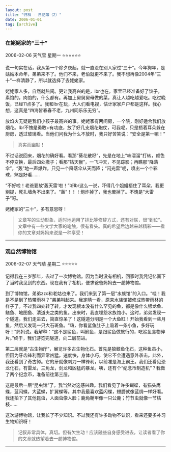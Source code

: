 ```yaml
---
layout: post
title: "归档 - 日记簿（2）"
date: 2006-01-01
tag: [archive]
---
```

### 在姥姥家的“三十” 

2006-02-06 天气雪 星期一 ⭐⭐⭐⭐⭐⭐

说一句实在话，我从第一个除夕夜起，就一直没在别人家过“三十”。今年狗年，是姑姑本命年，弟弟来不了。他们不来，老伯就更不来了。我不想再像2004年“三十”一样清静了，所以就选择了去姥姥家。

姥姥家人多，自然就热闹。更让我高兴的是，lbr也在。家里已经准备好了饺子，素馅的，肉馅的，什么都有。再加上舅舅舅母做的菜，真让人越吃越爱吃。吃过晚饭，已经11点多了。我和lbr在玩，大人们看电视，估计家家户户都是这样。我心想，这真是“四海皆春春不老，九州同乐乐无穷”。

放焰火无疑是我们小孩子最高兴的事。姥姥家有两间房，一个院，刚好适合我们放烟花。lbr不愧是勇敢+有功底，放了好几支烟花炮仗，可我呢，只是捂着耳朵躲在厨房，透过玻璃看。当他们问我为什么不放时，我只好苦笑说：“安全是第一嘛！”
> 真实而幽默！

不过话说回来，烟花的确好看。看那“葵花散籽”，先是在地上“哧溜溜”打转，颜色不停变换，最后四处撒子；看那“钻天猴”，一飞冲天，不见踪影；再瞧那“降落伞”，“轰”地一声爆炸，只见一个降落伞从天而降；“闪光雷”呢，喷出一个个彩球，煞是好看……

“不好啦！老爸要放‘轰天雷’啦！”听lbr这么一说，吓得几个姐姐捂住了耳朵，我更别提，死扎墙角不出来了。“轰”！！！炮炸掉了，我也晕掉了。不愧是“大雷子”呀。

姥姥家的“三十”，多有意思呀！

> 文章写的生动形象，适时地运用了排比等修辞方式，还有对联，很“到位”。文章中有一些文学大家的笔触，很有看头。真的希望后边越来越精彩——看你的文章对妈妈来说是一种享受！

---
### 观自然博物馆

2006-02-07 天气晴 星期二 ⭐⭐⭐⭐⭐

记得我在三岁那年，去过了一次博物馆。因为当时没有相机，回家时我凭记忆画下了当时我见到的东西。现在我有了相机，便求爸爸妈妈去一趟博物馆。

到了博物馆，弟弟zzc和老姑也来了。我们来到了第一层“水族馆”的入口。“哇！我是不是到了热带雨林？”弟弟叫起来。我定睛一看，原来水族馆被修成热带雨林的样子了。不过我四处转了转，才发现根本没有什么罕见的鱼，都是像什么银龙鱼、鳝鱼、地图鱼、清道夫之类的鱼。出来时，我直埋怨水族馆小。这时，弟弟发现一个隧道。我们走进去，简直惊呆了！这隧道分明是一个大鱼缸！开始我看到一些月鱼，然后又发现一只大石斑鱼。“嗨，你看鲨鱼肚子上吸着一条小鱼，多好玩呀！”妈妈说。我解释：“这不是鲨鱼，叫鮣鱼，是跟鲨鱼做旅行的，吃鲨鱼食物碎片。”终于，我们游览完隧道，向二层前进。

第二层就是“古生物厅”，展览许多古生物化石。首先是狼鳍鱼化石，这种鱼虽小，但因为牙齿锋利而异常凶猛。速度快，身体小巧，使它不会遭遇意外袭击。此外，我还看到了奇古鳟。它的牙就像刺刀一样锋利，以前准是海上霸王。我们还看见恐龙化石，有雷龙，三角龙，剑龙和凶猛的暴龙。咦，还有个“纪念币制造机”？我做了两个纪念币，准备前往第三层。

这是最后一层“昆虫馆”了。我当然对这感兴趣。我们看见了许多蝴蝶，有猫头鹰蝶，蓝闪蝶，大蓝蝶，扩翼蝶等。其中我最喜欢蓝闪蝶，翅膀就像蓝绸一样好看。我还拍下了其他昆虫，人面虫像人脸；鹿角鞘甲像一只公鹿；竹节虫就像一节枯枝……

这次游博物馆，让我长了不少知识。不过我还有许多动物不认识，看来还要多补习生物知识呀！

> 记叙非常具体，真切。但有欠生动！应该融些自身感受进去，让读者看了你的文章就热望着去一趟博物馆。

---